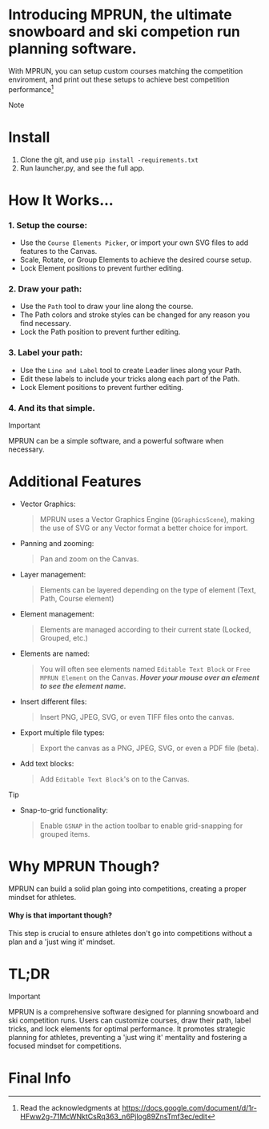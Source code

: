 # Introducing MPRUN, the ultimate snowboard and ski competion run planning software.

With MPRUN, you can setup custom courses matching the competition enviroment, and print out these setups to achieve best competition performance[^1]

> [!NOTE]
> # Install
> 1. Clone the git, and use `pip install -requirements.txt`
> 2. Run launcher.py, and see the full app.

# How It Works...
### 1. Setup the course:
- Use the `Course Elements Picker`, or import your own SVG files to add features to the Canvas.
- Scale, Rotate, or Group Elements to achieve the desired course setup.
- Lock Element positions to prevent further editing.
### 2. Draw your path:
- Use the `Path` tool to draw your line along the course.
- The Path colors and stroke styles can be changed for any reason you find necessary.
- Lock the Path position to prevent further editing.
### 3. Label your path:
- Use the `Line and Label` tool to create Leader lines along your Path.
- Edit these labels to include your tricks along each part of the Path.
- Lock Element positions to prevent further editing.
### 4. And its that simple. 
> [!IMPORTANT]
> MPRUN can be a simple software, and a powerful software when necessary.

# Additional Features
- Vector Graphics:
	> MPRUN uses a Vector Graphics Engine (`QGraphicsScene`), making the use of SVG or any Vector format a better choice for import.
- Panning and zooming:
	> Pan and zoom on the Canvas.
- Layer management:
	> Elements can be layered depending on the type of element (Text, Path, Course element)
- Element management:
	> Elements are managed according to their current state (Locked, Grouped, etc.)
- Elements are named:
	> You will often see elements named `Editable Text Block` or `Free MPRUN Element` on the Canvas. ***Hover your mouse over an element to see the element name.***
- Insert different files:
	> Insert PNG, JPEG, SVG, or even TIFF files onto the canvas.
- Export multiple file types:
	> Export the canvas as a PNG, JPEG, SVG, or even a PDF file (beta).
- Add text blocks:
	> Add `Editable Text Block`'s on to the Canvas.
> [!TIP]
> - Snap-to-grid functionality:
> 	> Enable `GSNAP` in the action toolbar to enable grid-snapping for grouped items.

# Why MPRUN Though?
MPRUN can build a solid plan going into competitions, creating a proper mindset for athletes.
#### Why is that important though? 
This step is crucial to ensure athletes don't go into competitions without a plan and a 'just wing it' mindset.

# TL;DR
> [!IMPORTANT]
> MPRUN is a comprehensive software designed for planning snowboard and ski competition runs. Users can customize courses, draw their path, label tricks, and lock elements for optimal performance. It promotes strategic planning for athletes, preventing a 'just wing it' mentality and fostering a focused mindset for competitions.

# Final Info
[^1]: Read the acknowledgments at https://docs.google.com/document/d/1r-HFww2g-71McWNktCsRq363_n6Pjlog89ZnsTmf3ec/edit
